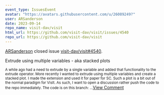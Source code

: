 ```yaml
---
event_type: IssuesEvent
avatar: "https://avatars.githubusercontent.com/u/26089249?"
user: ARSanderson
date: 2023-09-14
repo_name: visit-dav/visit
html_url: https://github.com/visit-dav/visit/issues/4540
repo_url: https://github.com/visit-dav/visit
---
```


<a href='https://github.com/ARSanderson' target='_blank'>ARSanderson</a> closed issue <a href='https://github.com/visit-dav/visit/issues/4540' target='_blank'>visit-dav/visit#4540</a>.

<p>Extrude using multiple variables - aka stacked plots</p><small>A while ago had a need to extrude by a single variable and added that functionality to the extrude operator. More recently I wanted to extrude using multiple variables and create a stacked plot. I made the extension and used it for paper for SC. Such a plot is a bit out of the normal paradigm for VisIt. As such, I want to open a discussion rather push the code to the repo immediately. The code is on this branch:...</small><a href='https://github.com/visit-dav/visit/issues/4540' target='_blank'>View Comment</a>
